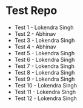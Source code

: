 # Test Repo
* Test 1 - Lokendra Singh
* Test 2 - Abhinav
* Test 3 - Lokendra Singh
* Test 4 - Abhinav
* Test 5 - Lokendra Singh
* Test 6 - Lokendra Singh
* Test 7 - Lokendra Singh
* Test 8 - Lokendra Singh
* Test 9 - Lokendra Singh
* Test 10 - Lokendra Singh
* Test 11 - Lokendra Singh
* Test 12 - Lokendra Singh

